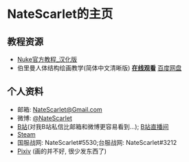 # NateScarlet的主页

## 教程资源

* [Nuke官方教程_汉化版](.\Nuke\Written_Tutorials\index.html)
* 伯里曼人体结构绘画教学(简体中文清晰版) [**在线观看**](.\Bridgman.html) [百度网盘](https://pan.baidu.com/share/link?shareid=3915609403&uk=3741681143)

## 个人资料

* 邮箱: NateScarlet@Gmail.com
* 微博: [@NateScarlet](http://weibo.com/natescarlet)
* [B站](http://space.bilibili.com/1962/)(对我B站私信比邮箱和微博更容易看到…); [B站直播间](http://live.bilibili.com/298626)
* [Steam](http://steamcommunity.com/id/NateScarlet)
* 国服战网: NateScarlet#5530;台服战网: NateScarlet#3212
* [Pixiv](http://www.pixiv.net/member.php?id=789096) (画的并不好, 很少发东西了)